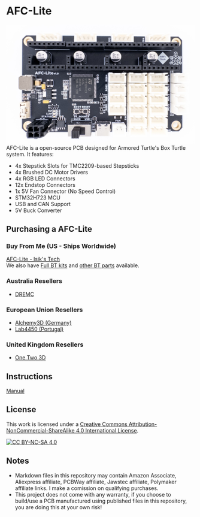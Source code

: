 # AFC-Lite
![AFC-Lite PCB](./Images/PCB.jpg)
AFC-Lite is a open-source PCB designed for Armored Turtle's Box Turtle system. It features:
- 4x Stepstick Slots for TMC2209-based Stepsticks
- 4x Brushed DC Motor Drivers
- 4x RGB LED Connectors
- 12x Endstop Connectors
- 1x 5V Fan Connector (No Speed Control)
- STM32H723 MCU
- USB and CAN Support
- 5V Buck Converter

## Purchasing a AFC-Lite
### Buy From Me (US - Ships Worldwide)
[AFC-Lite - Isik's Tech](https://store.isiks.tech/products/afc-lite) <br>
We also have [Full BT kits](https://store.isiks.tech/products/box-turtle-kit) and [other BT parts](https://store.isiks.tech/collections/box-turtle-parts) available.

### Australia Resellers
- [DREMC](https://store.dremc.com.au/products/afc-lite-box-turtle-controller-pcb-by-isiks-tech)
### European Union Resellers
- [Alchemy3D (Germany)](https://alchemy3d.de/products/boxed-turtle-afc-lite-controller-pcb)
- [Lab4450 (Portugal)](https://lab4450.com/product/afc-lite-board/)
### United Kingdom Resellers
- [One Two 3D](https://www.onetwo3d.co.uk/product/isiks-tech-afc-lite-box-turtle-controller-pcb/)

## Instructions
[Manual](./Docs/AFC-Lite_Manual.pdf)

## License
This work is licensed under a
[Creative Commons Attribution-NonCommercial-ShareAlike 4.0 International License][cc-by-nc-sa].

[![CC BY-NC-SA 4.0][cc-by-nc-sa-image]][cc-by-nc-sa]

[cc-by-nc-sa]: http://creativecommons.org/licenses/by-nc-sa/4.0/
[cc-by-nc-sa-image]: https://licensebuttons.net/l/by-nc-sa/4.0/88x31.png
[cc-by-nc-sa-shield]: https://img.shields.io/badge/License-CC%20BY--NC--SA%204.0-lightgrey.svg

## Notes
- Markdown files in this repository may contain Amazon Associate, Aliexpress affiliate, PCBWay affiliate, Jawstec affiliate, Polymaker affiliate links. I make a comission on qualifying purchases.
- This project does not come with any warranty, if you choose to build/use a PCB manufactured using published files in this repository, you are doing this at your own risk!
